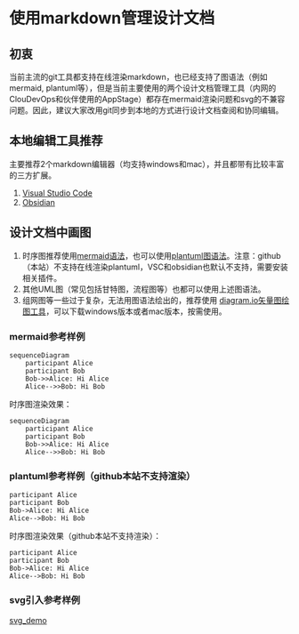 # 使用markdown管理设计文档

## 初衷
当前主流的git工具都支持在线渲染markdown，也已经支持了图语法（例如mermaid, plantuml等），但是当前主要使用的两个设计文档管理工具（内网的ClouDevOps和伙伴使用的AppStage）都存在mermaid渲染问题和svg的不兼容问题。因此，建议大家改用git同步到本地的方式进行设计文档查阅和协同编辑。

## 本地编辑工具推荐
主要推荐2个markdown编辑器（均支持windows和mac），并且都带有比较丰富的三方扩展。

1. [Visual Studio Code](https://code.visualstudio.com)
2. [Obsidian](https://obsidian.md)

## 设计文档中画图

1. 时序图推荐使用[mermaid语法](https://mermaid.nodejs.cn/intro/syntax-reference.html)，也可以使用[plantuml图语法](https://plantuml.com/zh)。注意：github（本站）不支持在线渲染plantuml，VSC和obsidian也默认不支持，需要安装相关插件。
2. 其他UML图（常见包括甘特图，流程图等）也都可以使用上述图语法。
3. 组网图等一些过于复杂，无法用图语法绘出的，推荐使用 [diagram.io矢量图绘图工具](draw.io)，可以下载windows版本或者mac版本，按需使用。

### mermaid参考样例
```code
sequenceDiagram
    participant Alice
    participant Bob
    Bob->>Alice: Hi Alice
    Alice-->>Bob: Hi Bob
```

时序图渲染效果：
```mermaid
sequenceDiagram
    participant Alice
    participant Bob
    Bob->>Alice: Hi Alice
    Alice-->>Bob: Hi Bob
```

### plantuml参考样例（github本站不支持渲染）
```code
participant Alice
participant Bob
Bob->Alice: Hi Alice
Alice-->Bob: Hi Bob
```

时序图渲染效果（github本站不支持渲染）：
```plantuml
participant Alice
participant Bob
Bob->Alice: Hi Alice
Alice-->Bob: Hi Bob
```

### svg引入参考样例
[svg_demo](images/svg_demo.svg)
